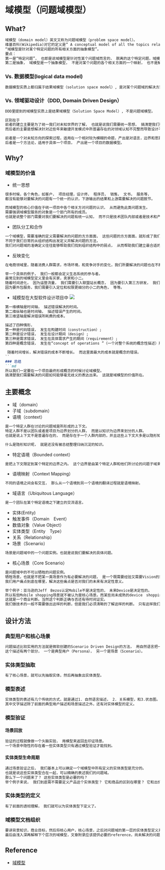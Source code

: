 # 域模型（问题域模型）
## What?
```md
域模型（domain model）英文又称为问题域模型（problem space model）。
维基百科(Wikipedia)对它的定义是” A conceptual model of all the topics related to a specific problem” 
“域模型是针对某个特定问题的所有相关方面的抽象模型”。
要点：
第一是“特定问题”， 也即是说域模型是针对性某个问题域而言的， 脱离的这个特定问题，域模型的构建其实不存在一个最优或者是最合理的构建。
第二是抽象， 域模型是一个抽象模型， 不是对某个问题的各个相关方面的一个映射， 也不是解决方案的构建。
```
### Vs. 数据模型(logical data model) 
```md
数据模型实质上都归属于结果域模型（solution space model）, 是对某个问题域的解决方案的一个描述， 实质上是对解决方案的一个具体描述。
```
### Vs. 领域驱动设计（DDD, Domain Driven Design）
```md
DDD里提到的域模型实质上是结果域模型（Solution Space Model）, 不是问题域模型。

区别在于
前者的建立主要是为了统一我们对未知世界的了解， 也就是说我们需要统一思想， 搞清楚我们要解决什么问题和问题的本质。
而后者的主要是想解决针对近些年来敏捷开发模式中所普遍存在的对领域认知不完整而导致设计不合理的问题。

前者是一个对未知方向的探索过程，适用在一个相对较为模糊的命题，产出是对语言，边界和思路的统一。
后者是一个方法论，适用于具体一个项目， 产出是一个项目的数据模型。
```

## Why?
### 域模型的价值
* 统一思想
```md
很多时候，各个角色，如客户， 项目经理，设计师， 程序员， 销售， 文书， 服务等， 
都没有能够对要解决的问题有一个统一的认识，下游输出的结果和上游需要解决的问题脱节。

而域模型的核心价值在于统一项目中各个相关方对问题的认识， 从而避免此类问题发生。
需要强调域模型服务的对象是一个部门所有的成员。 
也就是说整个部门需要对我们要解决的问题有统一认知， 而不只是技术团队内部或者是技术和产品团队的统一。 
```
* 团队分工和合作
```md
一个域模型，需要准确的定义需要解决的问题的方方面面， 这些问题的方方面面，就形成了我们对团队分工的理解。
不同于我们日常的从组织结构出发定义并解决问题的方法，
我们对问题域的准确定义往往能够帮助我们找到组织结构中的弱点， 从而帮助我们建立最合适的组织结构或者是最合适的交流渠道。   
```
* 反映变化
```md
在电商领域里，随着消费人群需求，市场环境，和竞争对手的变化，我们所要解决的问题也在不断的变化。

举一个具体的例子， 我们一般都会定义生态系统的参与者。 
最常见到的域模型定义里会有买家，卖家和小二。 
随着时间进化， 因为运营流量， 我们需要引入联盟站长概念， 因为要引入第三方研发， 我们引入ISV概念， 
因为要外包服务，我们需要引入定位和权限更细分的小二的角色， 等等。
```
* 域模型在大型软件设计项目中
![](_pic/phase-that-a-defect-is-created.jpg)
```md
第一维横轴是时间轴， 描述错误解决的时间。
第二维纵轴也是时间轴， 描述错误产生的时间。 
第三维竖轴是解决错误所耗费的成本。
```
```md
描述了四种情形， 
第一种是代码错误， 发生在构建时间（construction）; 
第二种是设计错误， 发生在设计期间（design）;
第三种是需求错误， 发生在具体需求产生的期间（requirement）;
第四种是概念错误， 发生在“concept of operations ”（一个对整个系统的概念性描述）形成的时间（ConOps）。 

 随着时间增长，解决错误的成本不断增长。 而这里面最大的成本就是概念的错误。
``
### 总结
```md
所以我们一定要在一个项目最终形成概念的时候讨论域模型。 
搞清楚我们需要解决的问题如何能够毫无歧义的表达出来。 这就是域模型的价值所在。   
```

## 主要概念
* 域（domain）
* 子域（subdomain）
* 语境（context）
```md
是一个特定人群在讨论的问题域是所形成的上下文。
特定人群不是以团队或者是项目为边界划分的人群， 而是以知识为边界来划分的人群。
也就是说上下文不是普遍存在的， 而是存在于一个人群内部的，并且这些上下文大多是以隐形知识（Tacit Knowledge）的方式而存在的。

什么是隐形知识呢， 就是还没有被总结整理归纳沉淀的知识。
```
* 特定语境（Bounded context）
```md
是把上下文限定到某个特定的边界之内。 这个边界是由某个特定人群和他们所讨论的问题子域来决定的。
```
* 语境映射（Context Mapping）
```md
不同的语境之间会有交互， 那么从一个语境到另一个语境的翻译过程就是语境映射。
```
* 域语言（Ubiquitous  Language）
```md
是一个团队在某个特定语境之下建立的交流语言。
```
* 实体(Entity)
* 触发事件（Domain　Event）
* 数值对象（Value Object）
* 实体类型（Entity　Type）
* 关系（Relationship）
* 场景（Scenario）
```md
场景是问题域中的一个问题实例。也就是说我们要解决的具体问题。
```
* 核心场景（Core Scenario）
```md
是问题域中的不可以牺牲的问题实例。
牺牲场景，也就是不把某一类场景作为有必要解决的问题， 是一个既需要经验又需要Vision的难题。
我们用户痛点到底在哪里，解决这些痛点是否对我们的未来有决定性意义。
```
```md
举个例子：亚马逊的Jeff　Bezos认定Mobile不是决定性的，　未来Device是决定性的。　
所以有些Mobile shopping场景就不被认为是核心场景。而某些尚未成熟的device　shopping场景反倒被认为是核心场景。
这就是一个商业判断。当然这个判断正确与否还有待时间证实。
我们做技术的一般不需要做出这样的判断，但是我们必须清晰的了解这样的判断。　只有这样我们才能和业务团队保持同样的目标。
```
## 设计方法
### 典型用户和核心场景
```md
问题描述比较实用的方法就是微软创建的Scenario Driven Design的方法， 用自然语言把一个问题描述清楚。
这个描述有两个部分， 一个是典型用户（Persona）， 另一个是场景（Scenario）。
```
### 实体类型抽取
```md
有了核心场景，就可以先抽取实体，然后再抽象出实体类型。
```
### 模型表述
```md
实体类型的表述有几个传统的方式，就是通过1. 自然语言描述， 2. 关系模型，和3.状态图。 
其中文字描述除了前面的典型用户描述和场景描述之外，还有对实体模型的定义。
```
### 模型验证
#### 场景回放
```md
验证的过程就像做一个头脑实验， 用模型来返回去印证场景。
一个场景中隐性的存在着一些实体类型只有通过模型验证才能找到。
```
#### 实体类型生命周期
```md
通过场景验证之后， 我们基本上可以确定一个域模型中所有定义的实体类型是充分的。 
也就是说这些实体类型合在一起，可以精确的表述我们的问题域。  
那么下一个问题来了？ 这些实体类型是必要的吗？ 
举个例子来说， 我们到底需不需要定义产品这个实体类型？ 它和商品的区别在哪里？ 它和出价的区别又在哪里？
```
### 实体类型的定义
```md
有了前面的透彻理解，　我们就可以为实体类型下定义了。
```
### 域模型文档组织
```md
要讲背景知识，商业目标，然后将核心用户，核心场景，之后对问题域的第一层的实体类型定义并且给出域模型，实体状态图，和描述，
最后由浅入深再解释下个层次的域模型，文章附录应该提供必要的reference，尚未解决的问题，没有覆盖的部分，争议点等等。
```
## Reference
* [域模型](https://yq.aliyun.com/articles/2255)